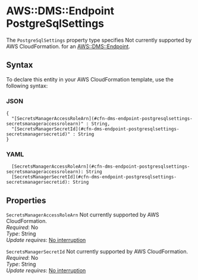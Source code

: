 # AWS::DMS::Endpoint PostgreSqlSettings<a name="aws-properties-dms-endpoint-postgresqlsettings"></a>

<a name="aws-properties-dms-endpoint-postgresqlsettings-description"></a>The `PostgreSqlSettings` property type specifies Not currently supported by AWS CloudFormation\. for an [AWS::DMS::Endpoint](aws-resource-dms-endpoint.md)\.

## Syntax<a name="aws-properties-dms-endpoint-postgresqlsettings-syntax"></a>

To declare this entity in your AWS CloudFormation template, use the following syntax:

### JSON<a name="aws-properties-dms-endpoint-postgresqlsettings-syntax.json"></a>

```
{
  "[SecretsManagerAccessRoleArn](#cfn-dms-endpoint-postgresqlsettings-secretsmanageraccessrolearn)" : String,
  "[SecretsManagerSecretId](#cfn-dms-endpoint-postgresqlsettings-secretsmanagersecretid)" : String
}
```

### YAML<a name="aws-properties-dms-endpoint-postgresqlsettings-syntax.yaml"></a>

```
  [SecretsManagerAccessRoleArn](#cfn-dms-endpoint-postgresqlsettings-secretsmanageraccessrolearn): String
  [SecretsManagerSecretId](#cfn-dms-endpoint-postgresqlsettings-secretsmanagersecretid): String
```

## Properties<a name="aws-properties-dms-endpoint-postgresqlsettings-properties"></a>

`SecretsManagerAccessRoleArn`  <a name="cfn-dms-endpoint-postgresqlsettings-secretsmanageraccessrolearn"></a>
Not currently supported by AWS CloudFormation\.  
*Required*: No  
*Type*: String  
*Update requires*: [No interruption](https://docs.aws.amazon.com/AWSCloudFormation/latest/UserGuide/using-cfn-updating-stacks-update-behaviors.html#update-no-interrupt)

`SecretsManagerSecretId`  <a name="cfn-dms-endpoint-postgresqlsettings-secretsmanagersecretid"></a>
Not currently supported by AWS CloudFormation\.  
*Required*: No  
*Type*: String  
*Update requires*: [No interruption](https://docs.aws.amazon.com/AWSCloudFormation/latest/UserGuide/using-cfn-updating-stacks-update-behaviors.html#update-no-interrupt)